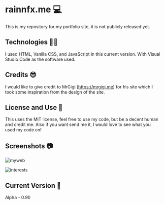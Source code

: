 # rainnfx.me 💻

This is my repository for my portfolio site, it is not publicly released yet.

## Technologies 🧑‍💻

I used HTML, Vanilla CSS, and JavaScript in this current version. With Visual Studio Code as the software used.

## Credits 😎

I would like to give credit to MrGigi (https://mrgigi.me) for his site which I took some inspiration from the design of the site.

## License and Use 📜

This uses the MIT license, feel free to use my code, but be a decent human and credit me. Also if you want send me it, I would love to see what you used my code on!

## Screenshots 📷

![myweb](https://user-images.githubusercontent.com/74088595/219511292-e88681a7-a646-4e54-b56d-ab667cc80e8b.png)

![interests](https://user-images.githubusercontent.com/74088595/219511945-1573f31a-e353-475f-9b18-94007949264c.png)

## Current Version 💾
Alpha - 0.90
